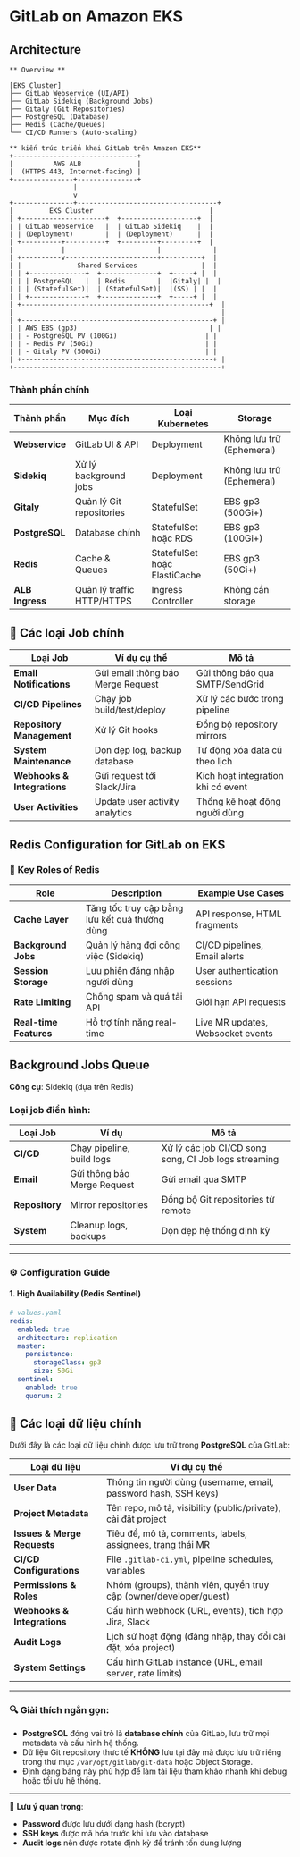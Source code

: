 # GitLab on Amazon EKS

## Architecture

```text
** Overview **

[EKS Cluster]
├── GitLab Webservice (UI/API)
├── GitLab Sidekiq (Background Jobs)
├── Gitaly (Git Repositories)
├── PostgreSQL (Database)
├── Redis (Cache/Queues)
└── CI/CD Runners (Auto-scaling)

** kiến trúc triển khai GitLab trên Amazon EKS** 
+-------------------------------+
|          AWS ALB              |
|  (HTTPS 443, Internet-facing) |
+---------------+---------------+
                |
                v
+---------------+-----------------------------------+
|         EKS Cluster                             |
| +---------------------+  +-------------------+  |
| | GitLab Webservice   |  | GitLab Sidekiq    |  |
| | (Deployment)        |  | (Deployment)      |  |
| +----------+----------+  +---------+---------+  |
|            |                       |             |
| +----------v-----------------------+----------+  |
| |              Shared Services                |  |
| | +--------------+  +--------------+  +-----+ |  |
| | | PostgreSQL   |  | Redis        |  |Gitaly| |  |
| | | (StatefulSet)|  | (StatefulSet)|  |(SS) | |  |
| | +--------------+  +--------------+  +-----+ |  |
| +-----------------------------------------------+  |
|                                                    |
| +------------------------------------------------+ |
| | AWS EBS (gp3)                                 | |
| | - PostgreSQL PV (100Gi)                      | |
| | - Redis PV (50Gi)                            | |
| | - Gitaly PV (500Gi)                          | |
| +------------------------------------------------+ |
+----------------------------------------------------+
```
### Thành phần chính

| Thành phần       | Mục đích                     | Loại Kubernetes          | Storage                  |
|------------------|------------------------------|--------------------------|--------------------------|
| **Webservice**   | GitLab UI & API              | Deployment               | Không lưu trữ (Ephemeral) |
| **Sidekiq**      | Xử lý background jobs        | Deployment               | Không lưu trữ (Ephemeral) |
| **Gitaly**       | Quản lý Git repositories     | StatefulSet              | EBS gp3 (500Gi+)          |
| **PostgreSQL**   | Database chính               | StatefulSet hoặc RDS     | EBS gp3 (100Gi+)          |
| **Redis**        | Cache & Queues               | StatefulSet hoặc ElastiCache | EBS gp3 (50Gi+)   |
| **ALB Ingress**  | Quản lý traffic HTTP/HTTPS   | Ingress Controller        | Không cần storage        |


## 🔧 Các loại Job chính

| Loại Job                  | Ví dụ cụ thể                          | Mô tả                              |
|---------------------------|---------------------------------------|------------------------------------|
| **Email Notifications**   | Gửi email thông báo Merge Request     | Gửi thông báo qua SMTP/SendGrid    |
| **CI/CD Pipelines**       | Chạy job build/test/deploy            | Xử lý các bước trong pipeline      |
| **Repository Management** | Xử lý Git hooks                       | Đồng bộ repository mirrors         |
| **System Maintenance**    | Dọn dẹp log, backup database          | Tự động xóa data cũ theo lịch      |
| **Webhooks & Integrations**| Gửi request tới Slack/Jira           | Kích hoạt integration khi có event |
| **User Activities**       | Update user activity analytics        | Thống kê hoạt động người dùng      |


## Redis Configuration for GitLab on EKS

### 🔑 **Key Roles of Redis**
| Role                  | Description                                                                 | Example Use Cases                  |
|-----------------------|-----------------------------------------------------------------------------|------------------------------------|
| **Cache Layer**       | Tăng tốc truy cập bằng lưu kết quả thường dùng                              | API response, HTML fragments       |
| **Background Jobs**   | Quản lý hàng đợi công việc (Sidekiq)                                        | CI/CD pipelines, Email alerts      |
| **Session Storage**   | Lưu phiên đăng nhập người dùng                                              | User authentication sessions       |
| **Rate Limiting**     | Chống spam và quá tải API                                                   | Giới hạn API requests              |
| **Real-time Features**| Hỗ trợ tính năng real-time                                                  | Live MR updates, Websocket events  |

## Background Jobs Queue

**Công cụ**: Sidekiq (dựa trên Redis)  

### Loại job điển hình:

| Loại Job       | Ví dụ                   | Mô tả                              |
|----------------|-------------------------|------------------------------------|
| **CI/CD**      | Chạy pipeline, build logs | Xử lý các job CI/CD song song, CI Job logs streaming     |
| **Email**      | Gửi thông báo Merge Request | Gửi email qua SMTP                |
| **Repository** | Mirror repositories     | Đồng bộ Git repositories từ remote |
| **System**     | Cleanup logs, backups   | Dọn dẹp hệ thống định kỳ            |

---

### ⚙️ **Configuration Guide**

#### **1. High Availability (Redis Sentinel)**
```yaml
# values.yaml
redis:
  enabled: true
  architecture: replication
  master:
    persistence:
      storageClass: gp3
      size: 50Gi
  sentinel:
    enabled: true
    quorum: 2
```


## 📂 Các loại dữ liệu chính

Dưới đây là các loại dữ liệu chính được lưu trữ trong **PostgreSQL** của GitLab:

| Loại dữ liệu               | Ví dụ cụ thể                                                                 |
|----------------------------|-----------------------------------------------------------------------------|
| **User Data**              | Thông tin người dùng (username, email, password hash, SSH keys)             |
| **Project Metadata**       | Tên repo, mô tả, visibility (public/private), cài đặt project               |
| **Issues & Merge Requests**| Tiêu đề, mô tả, comments, labels, assignees, trạng thái MR                  |
| **CI/CD Configurations**   | File `.gitlab-ci.yml`, pipeline schedules, variables                        |
| **Permissions & Roles**    | Nhóm (groups), thành viên, quyền truy cập (owner/developer/guest)          |
| **Webhooks & Integrations**| Cấu hình webhook (URL, events), tích hợp Jira, Slack                        |
| **Audit Logs**             | Lịch sử hoạt động (đăng nhập, thay đổi cài đặt, xóa project)              |
| **System Settings**        | Cấu hình GitLab instance (URL, email server, rate limits)                  |

---

### 🔍 Giải thích ngắn gọn:
- **PostgreSQL** đóng vai trò là **database chính** của GitLab, lưu trữ mọi metadata và cấu hình hệ thống.
- Dữ liệu Git repository thực tế **KHÔNG** lưu tại đây mà được lưu trữ riêng trong thư mục `/var/opt/gitlab/git-data` hoặc Object Storage.
- Định dạng bảng này phù hợp để làm tài liệu tham khảo nhanh khi debug hoặc tối ưu hệ thống.

---

📌 **Lưu ý quan trọng**:  
- **Password** được lưu dưới dạng hash (bcrypt)  
- **SSH keys** được mã hóa trước khi lưu vào database  
- **Audit logs** nên được rotate định kỳ để tránh tốn dung lượng



